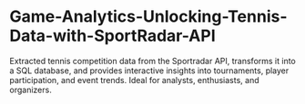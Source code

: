 # Game-Analytics-Unlocking-Tennis-Data-with-SportRadar-API
Extracted tennis competition data from the Sportradar API, transforms it into a SQL database, and provides interactive insights into tournaments, player participation, and event trends. Ideal for analysts, enthusiasts, and organizers.
